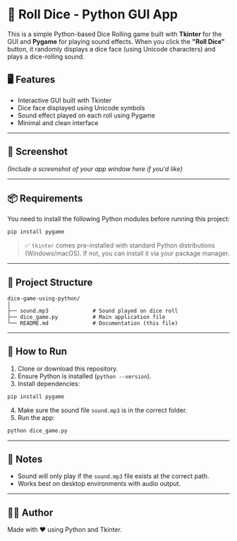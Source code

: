 # 🎲 Roll Dice - Python GUI App

This is a simple Python-based Dice Rolling game built with **Tkinter** for the GUI and **Pygame** for playing sound effects. When you click the **"Roll Dice"** button, it randomly displays a dice face (using Unicode characters) and plays a dice-rolling sound.

## 🖥️ Features

- Interactive GUI built with Tkinter  
- Dice face displayed using Unicode symbols  
- Sound effect played on each roll using Pygame  
- Minimal and clean interface

---

## 📸 Screenshot

*(Include a screenshot of your app window here if you'd like)*

---

## 📦 Requirements

You need to install the following Python modules before running this project:

```bash
pip install pygame
```

> ✅ `tkinter` comes pre-installed with standard Python distributions (Windows/macOS). If not, you can install it via your package manager.

---

## 📁 Project Structure

```
dice-game-using-python/
│
├── sound.mp3              # Sound played on dice roll
├── dice_game.py           # Main application file
└── README.md              # Documentation (this file)
```

---

## 🚀 How to Run

1. Clone or download this repository.
2. Ensure Python is installed (`python --version`).
3. Install dependencies:

```bash
pip install pygame
```

4. Make sure the sound file `sound.mp3` is in the correct folder.
5. Run the app:

```bash
python dice_game.py
```

---

## 📌 Notes

- Sound will only play if the `sound.mp3` file exists at the correct path.
- Works best on desktop environments with audio output.

---

## 🧑‍💻 Author

Made with ❤️ using Python and Tkinter.

```
